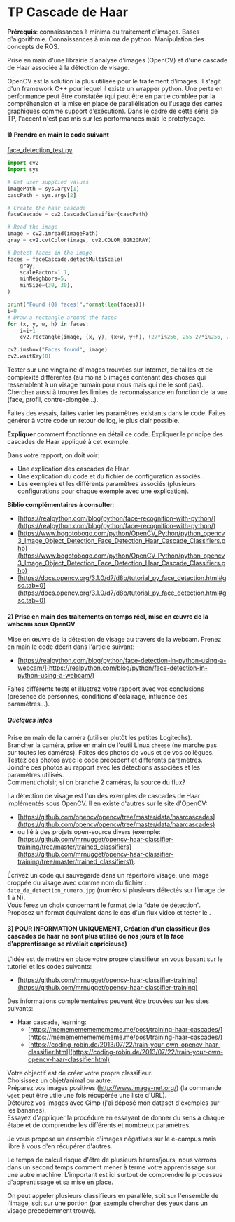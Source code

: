 
# TP Cascade de Haar



**Prérequis**: connaissances à minima du traitement d'images. Bases d'algorithmie. Connaissances à minima de python. Manipulation des concepts de ROS.

Prise en main d'une librairie d'analyse d'images (OpenCV) et d'une cascade de Haar associée à la détection de visage.

OpenCV est la solution la plus utilisée pour le traitement d'images. Il s'agit d'un framework C++ pour lequel il existe un wrapper python. Une perte en performance peut être constatée (qui peut être en partie comblée par la compréhension et la mise en place de parallélisation ou l'usage des cartes graphiques comme support d’exécution). Dans le cadre de cette série de TP, l'accent n'est pas mis sur les performances mais le prototypage.

#### 1) Prendre en main le code suivant
[face_detection_test.py](cascade_haar/face_detection_test.py)

```python
import cv2
import sys

# Get user supplied values
imagePath = sys.argv[1]
cascPath = sys.argv[2]

# Create the haar cascade
faceCascade = cv2.CascadeClassifier(cascPath)

# Read the image
image = cv2.imread(imagePath)
gray = cv2.cvtColor(image, cv2.COLOR_BGR2GRAY)

# Detect faces in the image
faces = faceCascade.detectMultiScale(
    gray,
    scaleFactor=1.1,
    minNeighbors=5,
    minSize=(30, 30),
)

print("Found {0} faces!".format(len(faces)))
i=0
# Draw a rectangle around the faces
for (x, y, w, h) in faces:
    i=i+1
    cv2.rectangle(image, (x, y), (x+w, y+h), (27*i%256, 255-27*i%256, 27*i%256), 2)

cv2.imshow("Faces found", image)
cv2.waitKey(0)
```

Tester sur une vingtaine d'images trouvées sur Internet, de tailles et de complexité différentes (au moins 5 images contenant des choses qui ressemblent à un visage humain pour nous mais qui ne le sont pas). Chercher aussi à trouver les limites de reconnaissance en fonction de la vue (face, profil, contre-plongée...).

Faites des essais, faites varier les paramètres existants dans le code. Faites générer à votre code un retour de log, le plus clair possible.

**Expliquer** comment fonctionne en détail ce code. Expliquer le principe des cascades de Haar appliqué à cet exemple.

Dans votre rapport, on doit voir:
- Une explication des cascades de Haar.
- Une explication du code et du fichier de configuration associés.
- Les exemples et les différents paramètres associés (plusieurs configurations pour chaque exemple avec une explication).

**Biblio complémentaires à consulter**:
- [https://realpython.com/blog/python/face-recognition-with-python/](https://realpython.com/blog/python/face-recognition-with-python/)
- [https://www.bogotobogo.com/python/OpenCV_Python/python_opencv3_Image_Object_Detection_Face_Detection_Haar_Cascade_Classifiers.php](https://www.bogotobogo.com/python/OpenCV_Python/python_opencv3_Image_Object_Detection_Face_Detection_Haar_Cascade_Classifiers.php)
- [https://docs.opencv.org/3.1.0/d7/d8b/tutorial_py_face_detection.html#gsc.tab=0](https://docs.opencv.org/3.1.0/d7/d8b/tutorial_py_face_detection.html#gsc.tab=0)

#### 2) Prise en main des traitements en temps réel, mise en œuvre de la webcam sous OpenCV

Mise en œuvre de la détection de visage au travers de la webcam. Prenez en main le code décrit dans l'article suivant:
- [https://realpython.com/blog/python/face-detection-in-python-using-a-webcam/](https://realpython.com/blog/python/face-detection-in-python-using-a-webcam/)

Faites différents tests et illustrez votre rapport avec vos conclusions (présence de personnes, conditions d'éclairage, influence des paramètres...).

##### Quelques infos

Prise en main de la caméra (utiliser plutôt les petites Logitechs).  
Brancher la caméra, prise en main de l'outil Linux `cheese` (ne marche pas sur toutes les caméras). Faites des photos de vous et de vos collègues. Testez ces photos avec le code précédent et différents paramètres.  
Joindre ces photos au rapport avec les détections associées et les paramètres utilisés.  
Comment choisir, si on branche 2 caméras, la source du flux?

La détection de visage est l'un des exemples de cascades de Haar implémentés sous OpenCV. Il en existe d'autres sur le site d'OpenCV:  
- [https://github.com/opencv/opencv/tree/master/data/haarcascades](https://github.com/opencv/opencv/tree/master/data/haarcascades)  
- ou lié à des projets open-source divers (exemple: [https://github.com/mrnugget/opencv-haar-classifier-training/tree/master/trained_classifiers](https://github.com/mrnugget/opencv-haar-classifier-training/tree/master/trained_classifiers)).

Écrivez un code qui sauvegarde dans un répertoire visage, une image croppée du visage avec comme nom du fichier : `date_de_detection_numero.jpg` (numéro si plusieurs détectés sur l’image de 1 à N).  
Vous ferez un choix concernant le format de la “date de détection”.
Proposez un format équivalent  dans le cas d'un flux video et tester le .


#### 3) POUR INFORMATION UNIQUEMENT, Création d'un classifieur (les cascades de haar ne sont plus utilisé de nos jours et la face d'apprentissage se révélait capricieuse)

L'idée est de mettre en place votre propre classifieur en vous basant sur le tutoriel et les codes suivants:
- [https://github.com/mrnugget/opencv-haar-classifier-training](https://github.com/mrnugget/opencv-haar-classifier-training)

Des informations complémentaires peuvent être trouvées sur les sites suivants:  
- Haar cascade, learning:
  - [https://memememememememe.me/post/training-haar-cascades/](https://memememememememe.me/post/training-haar-cascades/)
  - [https://coding-robin.de/2013/07/22/train-your-own-opencv-haar-classifier.html](https://coding-robin.de/2013/07/22/train-your-own-opencv-haar-classifier.html)

Votre objectif est de créer votre propre classifieur.  
Choisissez un objet/animal ou autre.  
Préparez vos images positives (http://www.image-net.org/) (la commande `wget` peut être utile une fois récupérée une liste d'URL).  
Détourez vos images avec Gimp (j'ai déposé mon dataset d'exemples sur les bananes).  
Essayez d'appliquer la procédure en essayant de donner du sens à chaque étape et de comprendre les différents et nombreux paramètres.

Je vous propose un ensemble d'images négatives sur le e-campus mais libre à vous d'en récupérer d'autres.

Le temps de calcul risque d'être de plusieurs heures/jours, nous verrons dans un second temps comment mener à terme votre apprentissage sur une autre machine. L'important est ici surtout de comprendre le processus d'apprentissage et sa mise en place.

On peut appeler plusieurs classifieurs en parallèle, soit sur l'ensemble de l'image, soit sur une portion (par exemple chercher des yeux dans un visage précédemment trouvé).




